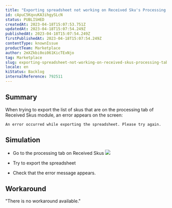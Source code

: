 ```yaml
---
title: "Exporting spreadsheet not working on Received Sku's Processing Tab"
id: cApuC5KqvuKA3ihgySLcN
status: PUBLISHED
createdAt: 2023-04-18T15:07:53.751Z
updatedAt: 2023-04-18T15:07:54.249Z
publishedAt: 2023-04-18T15:07:54.249Z
firstPublishedAt: 2023-04-18T15:07:54.249Z
contentType: knownIssue
productTeam: Marketplace
author: 2mXZkbi0oi061KicTExNjo
tag: Marketplace
slug: exporting-spreadsheet-not-working-on-received-skus-processing-tab
locale: en
kiStatus: Backlog
internalReference: 792511
---
```


## Summary


When trying to export the list of skus that are on the processing tab of Received Skus module, an error appears on the screen:

    An error occurred while exporting the spreadsheet. Please try again.



##

## Simulation



- Go to the processing tab on Received Skus
 ![](https://vtexhelp.zendesk.com/attachments/token/qdzTWsYKa2blXNzj2cp3idUe7/?name=image.png)

- Try to export the spreadsheet
- Check that the error message appears.


##

## Workaround

"There is no workaround available."





